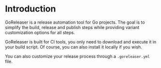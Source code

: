 # Introduction

GoReleaser is a release automation tool for Go projects.
The goal is to simplify the build, release and publish steps while providing
variant customization options for all steps.

GoReleaser is built for CI tools, you only need to download and execute it in
your build script. Of course, you can also install it locally if you wish.

You can also customize your release process through a `.goreleaser.yml` file.
